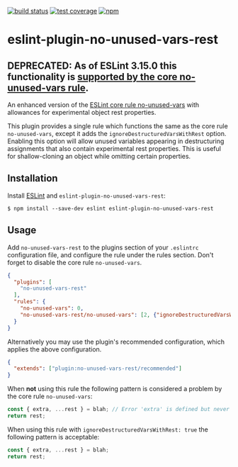 [![build status][travis-image]][travis-url]
[![test coverage][coveralls-image]][coveralls-url]
[![npm][npm-image]][npm-url]

# eslint-plugin-no-unused-vars-rest

## DEPRECATED: As of ESLint 3.15.0 this functionality is [supported by the core no-unused-vars rule](http://eslint.org/docs/rules/no-unused-vars#ignorerestsiblings).

An enhanced version of the [ESLint core rule no-unused-vars](http://eslint.org/docs/rules/no-unused-vars) with allowances for experimental object rest properties.

This plugin provides a single rule which functions the same as the core rule `no-unused-vars`, except it adds the `ignoreDestructuredVarsWithRest` option. Enabling this option will allow unused variables appearing in destructuring assignments that also contain experimental rest properties. This is useful for shallow-cloning an object while omitting certain properties.


## Installation

Install [ESLint](http://eslint.org) and `eslint-plugin-no-unused-vars-rest`:

```
$ npm install --save-dev eslint eslint-plugin-no-unused-vars-rest
```

## Usage

Add `no-unused-vars-rest` to the plugins section of your `.eslintrc` configuration file, and configure the rule under the rules section. Don't forget to disable the core rule `no-unused-vars`.

```json
{
  "plugins": [
    "no-unused-vars-rest"
  ],
  "rules": {
    "no-unused-vars": 0,
    "no-unused-vars-rest/no-unused-vars": [2, {"ignoreDestructuredVarsWithRest": true}]
  }
}
```

Alternatively you may use the plugin's recommended configuration, which applies the above configuration.

```json
{
  "extends": ["plugin:no-unused-vars-rest/recommended"]
}
```


When **not** using this rule the following pattern is considered a problem by the core rule `no-unused-vars`:

```js
const { extra, ...rest } = blah; // Error 'extra' is defined but never used.
return rest;
```

When using this rule with `ignoreDestructuredVarsWithRest: true` the following pattern is acceptable:
```js
const { extra, ...rest } = blah;
return rest;
```

[travis-image]: https://img.shields.io/travis/bryanrsmith/eslint-plugin-no-unused-vars-rest/master.svg?style=flat-square
[travis-url]: https://travis-ci.org/bryanrsmith/eslint-plugin-no-unused-vars-rest
[coveralls-image]: https://img.shields.io/coveralls/bryanrsmith/eslint-plugin-no-unused-vars-rest/master.svg?style=flat-square
[coveralls-url]: https://coveralls.io/github/bryanrsmith/eslint-plugin-no-unused-vars-rest?branch=master
[npm-image]: https://img.shields.io/npm/v/eslint-plugin-no-unused-vars-rest.svg?style=flat-square
[npm-url]: https://www.npmjs.com/package/eslint-plugin-no-unused-vars-rest

